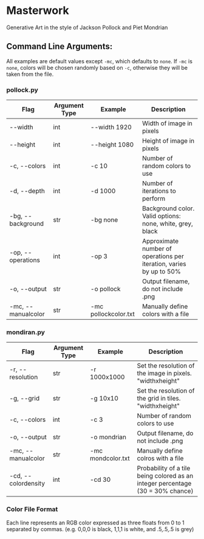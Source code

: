 # Masterwork

Generative Art in the style of Jackson Pollock and Piet Mondrian

## Command Line Arguments:

All examples are default values except `-mc`, which defaults to `none`. If `-mc` is `none`, colors will be chosen randomly based on `-c`, otherwise they will be taken from the file.

### pollock.py

| Flag | Argument Type | Example | Description |
| ---- | ------------- | ------- | ----------- |
| --width | int | --width 1920 | Width of image in pixels |
| --height | int | --height 1080 | Height of image in pixels |
| -c, --colors | int | -c 10 | Number of random colors to use |
| -d, --depth | int | -d 1000 | Number of iterations to perform | 
| -bg, --background | str | -bg none | Background color. Valid options: none, white, grey, black |
| -op, --operations | int | -op 3 | Approximate number of operations per iteration, varies by up to 50% |
| -o, --output | str | -o pollock | Output filename, do not include .png |
| -mc, --manualcolor | str | -mc pollockcolor.txt | Manually define colors with a file |

### mondiran.py

| Flag | Argument Type | Example | Description |
| ---- | ------------- | ------- | ----------- |
| -r, --resolution | str | -r 1000x1000 | Set the resolution of the image in pixels. "widthxheight" | 
| -g, --grid | str | -g 10x10 | Set the resolution of the grid in tiles. "widthxheight" |
| -c, --colors | int | -c 3 | Number of random colors to use |
| -o, --output | str | -o mondrian | Output filename, do not include .png |
| -mc, --manualcolor | str | -mc mondcolor.txt | Manually define colros with a file |
| -cd, --colordensity | int | -cd 30 | Probability of a tile being colored as an integer percentage (30 = 30% chance) |

### Color File Format

Each line represents an RGB color expressed as three floats from 0 to 1 separated by commas. (e.g. 0,0,0 is black, 1,1,1 is white, and .5,.5,.5 is grey)
